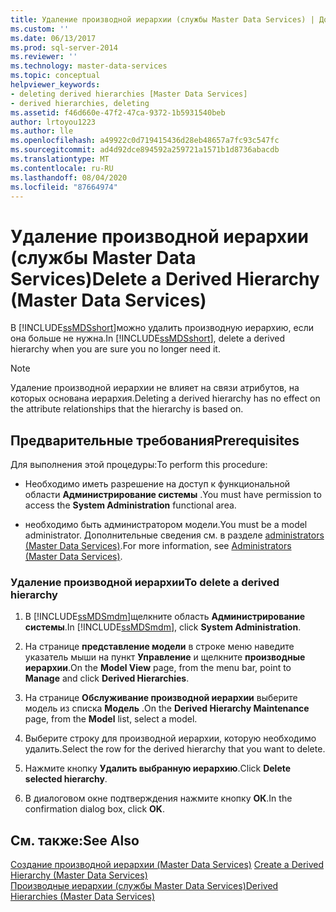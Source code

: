```yaml
---
title: Удаление производной иерархии (службы Master Data Services) | Документы Майкрософт
ms.custom: ''
ms.date: 06/13/2017
ms.prod: sql-server-2014
ms.reviewer: ''
ms.technology: master-data-services
ms.topic: conceptual
helpviewer_keywords:
- deleting derived hierarchies [Master Data Services]
- derived hierarchies, deleting
ms.assetid: f46d660e-47f2-47ca-9372-1b5931540beb
author: lrtoyou1223
ms.author: lle
ms.openlocfilehash: a49922c0d719415436d28eb48657a7fc93c547fc
ms.sourcegitcommit: ad4d92dce894592a259721a1571b1d8736abacdb
ms.translationtype: MT
ms.contentlocale: ru-RU
ms.lasthandoff: 08/04/2020
ms.locfileid: "87664974"
---
```

# <a name="delete-a-derived-hierarchy-master-data-services"></a><span data-ttu-id="0c59e-102">Удаление производной иерархии (службы Master Data Services)</span><span class="sxs-lookup"><span data-stu-id="0c59e-102">Delete a Derived Hierarchy (Master Data Services)</span></span>
  <span data-ttu-id="0c59e-103">В [!INCLUDE[ssMDSshort](../includes/ssmdsshort-md.md)]можно удалить производную иерархию, если она больше не нужна.</span><span class="sxs-lookup"><span data-stu-id="0c59e-103">In [!INCLUDE[ssMDSshort](../includes/ssmdsshort-md.md)], delete a derived hierarchy when you are sure you no longer need it.</span></span>  
  
> [!NOTE]  
>  <span data-ttu-id="0c59e-104">Удаление производной иерархии не влияет на связи атрибутов, на которых основана иерархия.</span><span class="sxs-lookup"><span data-stu-id="0c59e-104">Deleting a derived hierarchy has no effect on the attribute relationships that the hierarchy is based on.</span></span>  
  
## <a name="prerequisites"></a><span data-ttu-id="0c59e-105">Предварительные требования</span><span class="sxs-lookup"><span data-stu-id="0c59e-105">Prerequisites</span></span>  
 <span data-ttu-id="0c59e-106">Для выполнения этой процедуры:</span><span class="sxs-lookup"><span data-stu-id="0c59e-106">To perform this procedure:</span></span>  
  
-   <span data-ttu-id="0c59e-107">Необходимо иметь разрешение на доступ к функциональной области **Администрирование системы** .</span><span class="sxs-lookup"><span data-stu-id="0c59e-107">You must have permission to access the **System Administration** functional area.</span></span>  
  
-   <span data-ttu-id="0c59e-108">необходимо быть администратором модели.</span><span class="sxs-lookup"><span data-stu-id="0c59e-108">You must be a model administrator.</span></span> <span data-ttu-id="0c59e-109">Дополнительные сведения см. в разделе [administrators &#40;Master Data Services&#41;](administrators-master-data-services.md).</span><span class="sxs-lookup"><span data-stu-id="0c59e-109">For more information, see [Administrators &#40;Master Data Services&#41;](administrators-master-data-services.md).</span></span>  
  
### <a name="to-delete-a-derived-hierarchy"></a><span data-ttu-id="0c59e-110">Удаление производной иерархии</span><span class="sxs-lookup"><span data-stu-id="0c59e-110">To delete a derived hierarchy</span></span>  
  
1.  <span data-ttu-id="0c59e-111">В [!INCLUDE[ssMDSmdm](../includes/ssmdsmdm-md.md)]щелкните область **Администрирование системы**.</span><span class="sxs-lookup"><span data-stu-id="0c59e-111">In [!INCLUDE[ssMDSmdm](../includes/ssmdsmdm-md.md)], click **System Administration**.</span></span>  
  
2.  <span data-ttu-id="0c59e-112">На странице **представление модели** в строке меню наведите указатель мыши на пункт **Управление** и щелкните **производные иерархии**.</span><span class="sxs-lookup"><span data-stu-id="0c59e-112">On the **Model View** page, from the menu bar, point to **Manage** and click **Derived Hierarchies**.</span></span>  
  
3.  <span data-ttu-id="0c59e-113">На странице **Обслуживание производной иерархии** выберите модель из списка **Модель** .</span><span class="sxs-lookup"><span data-stu-id="0c59e-113">On the **Derived Hierarchy Maintenance** page, from the **Model** list, select a model.</span></span>  
  
4.  <span data-ttu-id="0c59e-114">Выберите строку для производной иерархии, которую необходимо удалить.</span><span class="sxs-lookup"><span data-stu-id="0c59e-114">Select the row for the derived hierarchy that you want to delete.</span></span>  
  
5.  <span data-ttu-id="0c59e-115">Нажмите кнопку **Удалить выбранную иерархию**.</span><span class="sxs-lookup"><span data-stu-id="0c59e-115">Click **Delete selected hierarchy**.</span></span>  
  
6.  <span data-ttu-id="0c59e-116">В диалоговом окне подтверждения нажмите кнопку **ОК**.</span><span class="sxs-lookup"><span data-stu-id="0c59e-116">In the confirmation dialog box, click **OK**.</span></span>  
  
## <a name="see-also"></a><span data-ttu-id="0c59e-117">См. также:</span><span class="sxs-lookup"><span data-stu-id="0c59e-117">See Also</span></span>  
 <span data-ttu-id="0c59e-118">[Создание производной иерархии &#40;Master Data Services&#41;](../../2014/master-data-services/create-a-derived-hierarchy-master-data-services.md) </span><span class="sxs-lookup"><span data-stu-id="0c59e-118">[Create a Derived Hierarchy &#40;Master Data Services&#41;](../../2014/master-data-services/create-a-derived-hierarchy-master-data-services.md) </span></span>  
 [<span data-ttu-id="0c59e-119">Производные иерархии (службы Master Data Services)</span><span class="sxs-lookup"><span data-stu-id="0c59e-119">Derived Hierarchies &#40;Master Data Services&#41;</span></span>](../../2014/master-data-services/derived-hierarchies-master-data-services.md)  
  
  
